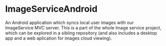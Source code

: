 # ImageServiceAndroid
An Android application which syncs local user images with our ImageService MVC server.
This is a part of the whole Image service project, which can be explored in a sibling repository (and also includes a desktop app and a web aplication for images cloud viewing).
